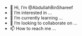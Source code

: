 - 👋 Hi, I’m @AbdullahBinShareef
- 👀 I’m interested in ...
- 🌱 I’m currently learning ...
- 💞️ I’m looking to collaborate on ...
- 📫 How to reach me ...

<!---
AbdullahBinShareef/AbdullahBinShareef is a ✨ special ✨ repository because its `README.md` (this file) appears on your GitHub profile.
You can click the Preview link to take a look at your changes.
--->
